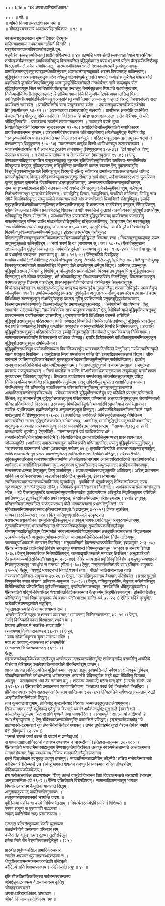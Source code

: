 +++
title = "18 अपराधपरिहाराधिकारः"

+++
॥ श्रीः ॥  
॥ श्रीमते निगमान्तमहादेशिकाय नमः ॥  
॥ श्रीमद्रहस्यत्रयसारे अपराधपरिहाराधिकारः ॥ १८ ॥  
  
स्वच्छस्वादुसदावदात सुभगां दैवादयं देहभृन्-  
मालिन्यप्रशमाय माधवदयामन्दाकिनीं विन्दति ।  
यद्यप्येवमसावसारविषयस्त्रोतःप्रसूतैः पुनः   
पङ्कैरेव कळङ्कयन्निजतनुं प्राज्ञैर्न संश्लिष्यते ॥ ४० ॥इप्पडि भगवच्छेषतैकस्वभावऩागैयाले शास्त्रनियत तत्कैङ्कर्यैकरसऩाऩ इव्वधिकारिक्कुप् पिऩ्बनापत्तिल् बुद्धिपूर्वकमाऩ वपराधम् वरुगै पऱ्ऱिऩ कैङ्कर्यैकनिष्ठैक्कु विरुद्धमागैयाले प्रायेण संभावितमऩ्ऱु। प्रारब्धकर्मविशेषवशत्ताले देशकालावस्थावैगुण्यहेतुकमागवुम् प्रामादिकमागवुम् सुषुप्त्याद्यवस्थैकळिलुंवरुम् अपराधलेशङ्गळुळ्ळवै अश्लेष विषयमाय्क् कऴिन्दुबोम्। बुद्धिपूर्वकपापारंभकपापङ्गळुक्कञ्जि यवैयुङ्गऴियवेण्डुमॆऩ्ऱु प्रपत्ति पण्णादे पाम्बोडॊरु कूरैयिले पयिऩ्ऱाऱ्पोले प्रकृतियोडे कूडविरुक्किऱविवऩुक्कु आत्मगुणपूर्तियिल्लामैयाले मन्दधैर्यराऩ ऋषि कळुक्कुप् पोले बुद्धिपूर्वकमागवुम् सिल स्वनिष्ठाविपरीतङ्गळ् वन्दालुम् निसर्गसुहृत्ताऩ श्रियःपति रक्षणोन्मुखऩाय् निऱ्कैयालेयिव्विपरीतानुष्ठानङ्गळ् मिऩ्ऩॊळिमात्रमाय् निलै निऱ्कुमवैयऩ्ऱिक्के अक्कालत्तिल् पिऱन्द स्वनिष्ठावैपरीत्यमागिऱविऴवैक्कडुग अनुसन्धित्तु यथोचितमाग लज्जा-नुतापङ्गळ् पिऱन्दु ‘‘अपायसंप्लवे सद्यः प्रायश्चित्तं समाचरेत् । प्रायश्चित्तिरियं सात्र यत्पुनश्शरणं व्रजेत् ॥ उपायानामुपायत्वस्वीकारेऽप्येतदेव हि’’(लक्ष्मीतन्त्रम् १७-९१।) ‘‘अज्ञानादथवा ज्ञानादपराधेषु सत्स्वपि । प्रायश्चित्तं क्षमस्वेति प्रार्थनैकैव केवलम्’’(वङ्गी-पुरत्तु नम्बि-कारिका) ‘‘विदितस्स हि धर्मज्ञः शरणागतवत्सलः । तेन मैत्रीभवतु ते यदि जीवितुमिच्छसि । प्रसादयस्व त्वञ्चैनं शरणागतवत्सलम् । माञ्चास्मै प्रयतो भूत्वा निर्यातयितुमर्हसि’’(रामायणम् सुन्दरकाण्डम् २१-२०) इत्यादिगळिऱ्सॊल्लुगिऱबडिये यथाधिकारम् प्रायश्चित्तावलम्बन मुण्डाम्। प्रारब्धकर्मविशेषवशत्ताले कठिनप्रकृतियाय् क्षमैकॊळ्ळुगैयुङ् गैदप्पिऩ पोदु ‘‘स्वपुरुषमभिवीक्ष्य पाशहस्तं वदति यमः किल तस्य कर्णमूले । परिहर मधुसूदनप्रपन्नान् प्रभुरहमन्यनृणां न वैष्णवानाम्’’(विष्णुपुराणम् ३-७-१४) ‘‘कमलनयन वासुदेव विष्णो धरणिधराच्युत शङ्खचक्रपाणे । भवशरणमितीरयन्ति ये वै त्यज भट दूरतरेण तानपापान्’’(विष्णुपुराणम् ३-७-३३) ‘‘देवं शार्ङ्गधरं विष्णुं येप्रपन्नाः परायणम् । न तेषां यमसालोक्यं न च ते नरकौकसः’’(वामऩपुराणम् ९४-४३।) ऎऩ्ऱु वैष्णववामनादिपुराणङ्गळिऩ् पासुरङ्गळुक्कु मूलमाऩ श्रुतियिऱ्सॊल्लुगिऱबडिये यमविषय-गमनमिऩ्ऱिक्के वेलिट्टुप्पाय वेण्डुमदु मुळ्ळिट्टुप्पाय्न्दु कऴियुमॆऩ्गिऱ कणक्किले काणऩ् खञ्जऩ् ऎऩ्ऱु मुदलागवोदुगिऱ विङ्गुऱ्ऱैयुपक्लेशमुखत्ताले सिगैयऱुक्कुम् विरगुगळै मुऩ्ऩिट्टु सर्वेश्वरऩ् क्षमाप्रेमदयावात्सल्यङ्गळाले तणिन्द प्रतापत्तैयुडैयऩाय् मिगवुम् दण्डिक्कवेण्डुमपराधत्तुक्कु सेव्यऩाऩ सार्वभौमऩ्, अडैयाळक्कारर् अन्तः पुरपरिजन कूऩर् कुऱळर् कुमारर्गळ् विषयत्तिलपराधङ्गळुक्कीडागवुम्, अन्तरङ्गत्वादितारतम्यत्तुक्कीडागवुम्, सम्बन्धानृशंस्यादिगळाले प्रीति नडक्कच् चॆय्दे यवर्गळ् तप्पिऩदुक्कु क्षमैकॊळ्ळुगैक्कागवुम्, मेलैक्कुम् शिक्षैयागैक्कागवुम् मुगङ्गॊडादेयिरुत्तल्। सम्मट्टियिट्ट टित्तल्, तळ्ळुवित्तल्, वासलिले तगैवित्तल्, सिऱिदु नाळ् सेवैयै विलक्किविडुदल् सॆय्युमाप्पोले काकन्यायत्ताले यॊरु कण्णऴिवाले यिव्वाश्रितरै रक्षित्तुविडुम्। इप्पडि मृदुप्रकृतिकळैक्षमैकॊळ्ळप्पण्णुवित्तल् कठिनप्रकृतिकळुक्कु शिक्षारूपमाऩ दण्डविशेषम् पण्णुदल् सॆय्गिऱविडमुम् पूर्वप्रपत्तिफलमाऩ क्षमैयिऩ् प्रकारभेदमॆऩ्ऱु शिक्षकऩाऩ शेषि पक्कलिले कृतज्ञतै नडक्कैक्काग बुद्धिपूर्वोत्तराघत्तैयुम् क्षमिक्कुमॆऩ्ऱु सिलर् सॊऩ्ऩार्गळ्। प्रारब्धकर्मत्तिल् पापांशम्बोले बुद्धिपूर्वोत्तराघम् प्रायश्चित्तम् पण्णादबोदु सफलमाऩालुम् पण्णिऩ प्रपत्ति मोक्षङ्गॊडादॊऴियुमोवॆऩ्ऱु शङ्किक्कवॊण्णादु; पॆरुङ्गायम् वैत्त मरङ्गळुक्कु स्थलादिविशेषङ्गळाले वाट्टत्तुक्कु कालतारतम्य मुळ्ळमात्रम्; इङ्गुमिवर्गळ् संसारत्तिऩुडैय निश्शेषनिवृत्ति पिऱक्कैक्कुविळम्बाविळम्बवैषम्यमेयुळ्ळदु। इद्देहानन्तरम् मोक्षम् पॆऱवेणुमॆऩ्ऱ पेक्षित्तालुमनियतायुस्सुक्कळाय्विळम्बाक्षमरायिरुप्पार्क्कायुर्वद्धियाले विळम्बम् वरुम्। नियतायुस्सुक्कळुक्कु उळ्ळ वायुस्सुक्कुळ्ळे फलित्तुविडुम्। ‘‘भवेयं शरणं हि वः’’(रामायणम् सु। का। ५८-९०) ऎऩ्ऱबिऩ्बुमुण्डाऩ राक्षसिकळुडैय बुद्धिपूर्वापचारङ्गळ् ‘‘मर्षयामीह दुर्बला’’(रामायणम् यु। का। ११६-४०) ‘‘पापानां वा शुभानां वा वधार्हाणां प्लवङ्गम’’(रामायणम् यु। का। ११६-४४) ऎऩ्गिऱबडिये पिराट्टिक्कु क्षमाविषयमायिऱ्ऱिल्लैयोवॆऩ्ऩिल्; अव् विडत्तिलुमवर्गळुक्कु तिरुवडि नलियप्पुगुगिऱारॆऩ्गिऱ भयम् विळैन्दु नलिवुक्कु विलक्कुण्डाऩबडियाले वाळालेयोङ्गि विडुमाप् पोले दण्डलेशमुम् क्षमैयुम् सिद्धम्। आगैयाल् प्रपन्नऩुक्कु बुद्धिपूर्वोत्तराघम् लेपियातॆऩ्ऱु विशेषित्तुच् चॊल्लुवदॊरु प्रमाणमऩ्ऱिक्के यिरुक्क इवऩुक्कुप् पिऩ्बु बुद्धिपूर्वापराधम् पिऱन्दालुम् क्षमै कॊळ्ळ वेण्डावॆऩ्ऱुम्, क्षमै कॊळ्ळाविट्टालुम् शिक्षारूपदण्डविशेष मिल्लैयॆऩ्ऱुम्, विळम्बाक्षमरुक्कुम् परमफलत्तुक्कु विळम्बम् वारादॆऩ्ऱुम्, प्रारब्धसुकृतविशेषादिगळाले वरुमिङ्गुऱ्ऱ कैङ्कर्यत्तुक्कु विच्छेदसङ्कोचङ्गळ् वारादॆऩ्ऱुञ्जॊल्लुगिऱ पक्षङ्गळ् शरण्यऩुडैय गुणङ्गळैयुम् शरणागतियिऩुडैय प्रभावत्तैयुञ् जॊल्लुगैक्कागवत्तऩै। इप्पडियल्लादबोदु प्रपन्नराऩ पूर्वर्गळुडैय अनुष्ठानपरम्परैक्कुम् प्रपन्नरैप् पऱ्ऱवे प्रायश्चित्तम् विधिक्किऱ शास्त्रत्तुक्कुम् मोक्षम्बॆऱुगैक्कुक् कालङ् गुऱित्तु प्रपत्तिपण्णादे यनुवृत्तबुद्धिपूर्वापराधरुमाय् विळम्बाक्षमरुमायिरुप्पार्क्कु विळम्बञ्जॊल्लुगिऱ प्रमाणङ्गळुक्कुञ्जेरादु। ‘‘सर्वपापेभ्यो मोक्षयिष्यामि’’ ऎऩ्ऱु सामान्येन सॊल्लच्चॆय्देयुम् ‘‘प्रायश्चित्तिरियं सात्र यत्पुनश्शरणंव्रजेत्’’ ऎऩ्ऱु विशेषिक्कैयाले बुद्धिपूर्वोत्तराघत्तुक्कु प्रपत्त्यनन्तरम् प्रायश्चित्तमाग प्राप्तमायिऱ्ऱु। पुनश्शरणागतियै विधिक्किऱ वचनत्तै अडियिले बुद्धिपूर्वोत्तराघत्तुक्कुम् परिहारमागप् प्रपत्ति पण्णादार् विषयत्तिले नियमित्तालोवॆऩ्ऩवॊण्णादु; बुद्धिपूर्वोत्तराघत्तैयुम् पऱ्ऱ प्रपत्ति पण्णलामॆऩ्ऱु विशेषित्तु कण्ठोक्ति पण्णुवदॊरु वचनमुण्डागिलिऱे यिप्पडि नियमिक्कलावदु। इप्प्रपत्ति बुद्धिपूर्वोत्तराघत्तुक्कुम् परिहारमॆऩ्ऱऱिन्दाल् इच्चॆट्टै विडुवारैयुङ्गिडैयामैयाले पुनःप्रपत्तिवचनम् निर्विषयमाम्। सामान्यवचनत्तळवैप्पऱ्ऱि विशेषवचनत्तै बाधिक्क वॊण्णादु। इप्पडि विशेषवचनत्तै बाधिक्किलुपासननिष्ठऩुक्कुम् बुद्धिपूर्वोत्तराघत्तुक्कुम् दोषमिल्लैयाम्।  
बुद्धिपूर्वोत्तराघत्तिलुम् परमैकान्तिकळाऩ विवर्गळिरुवर्क्कुम् यमवश्यातादिगळिल्लै यॆऩ्ऩुमिडम् ‘‘यस्मिन्कस्मिन्कुले जाता यत्रकुत्र निवासिनः । वासुदेवरता नित्यं यमलोकं न यान्ति ते’’()इत्यादिवचनबलत्ताले सिद्धम्। ऒरु पाबन्दाऩे जातिगुणाद्यधिकारभेदत्ताले गुरुलघुफलभेदवत्तायिरुक्कुमॆऩ्ऩुमिडम् सर्वसंप्रतिपन्नम्। इव्वर्थम् राजपुत्रापराधादिगळिऱ्पोले लोकमर्यादैयालुमुपपन्नम्। “न प्राग्वद्बुद्धिपूर्वाघे न चात्यन्तमनुग्रहः । लघुर्दण्डः प्रपन्नस्य राजपुत्रापराधवत् ॥ नित्यं यमलोकं न यान्ति ते’’आगैयालधिकारानुरूपमाग लघुफलमुम् वारामैक्काग पुनःप्रपदनम् विधिक्कप् पडुगिऱदु। शिष्टतया व्यपदेश्यराऩ समर्थरुक्कु लोकसंग्रहत्तुक्कागवुम् प्रसिद्ध निमित्तङ्गळिल् यथाशक्ति प्रसिद्धप्रायश्चित्तमुचितम्। अदु तविरुगैयुम् मुऩ्सॊऩ्ऩ आज्ञातिलङ्घनमाम्। सैरन्ध्रिकैक्कु सेवै तप्पिऩबोदु तादात्विकमाऩ परिमळादिगळैयुमिऴन्दु भयानुभवमुमुण्डामाप्पोले आज्ञातिलङ्घनमिरण्डुबडियनर्थम्। स्वेच्छामात्रत्ताले बुद्धिपूर्वोत्तराघत्तैयुम् पऱ्ऱ वडियिले प्रपदनम् पण्णिऩालो वॆऩ्ऩिल्; इदु उपासनत्तैयुम् बुद्धिपूर्वोत्तराघत्तुक्कुम् परिहारमागप् पण्णिऩालो अङ्गप्रपत्तियुमदुक्कुच् चेरप्पण्णिऩालो वॆऩ्गिऱ प्रतिबन्धियाले निरस्तम्। इरुवरुक्कु मिप्पडियागिडुवॆऩ्गै भाष्यादिविरुद्धमागैयाले अपसिद्धान्तम्। उषस्ति-प्रभृतिकळाऩ ब्रह्मनिष्ठर्गळुडैय अनुष्ठानत्तुक्कुम् विरुद्धम्। आगैयालेविशेषवचनमिल्लामैयाले ‘‘कृते पापेऽनुतापो वै’’(विष्णुपुराणम् २-६-४०।) इत्यादिगळ् कणक्किले निमित्तमुदित्तालल्लदु नैमित्तिकम् प्राप्तमऩ्ऱॆऩ्गिऱ न्यायम् बुद्धिपूर्वोत्तराघत्तिल् बाधितमागादु। आऩबिऩ्बु आगामिबुद्धिपूर्वपापत्तुक्कञ्जिऩाऩागिल् अदुक्कुक् कारणमाऩ प्रारब्धपापत्तुक्कु प्रपदनरूपप्रायश्चित्तम् पण्णप् प्राप्तम्। ‘‘साध्यभक्तिस्तु सा हन्त्री प्रारब्धस्यापि भूयसी’’() ऎऩ्ऱार्गळिऱे। ‘‘जन्मान्तरकृतं पापं व्याधिरूपेणबाधते । तच्छान्तिरौषधैर्दानैर्जपहोमार्चनादिभि’’() रित्यादिगळिल् दानजपादिगळिलुमगप्पडप् प्रारब्धपापनाशञ् जॊल्लप्पट्टदिऱे। आगैयाल् पापारंभकपापत्तुक् कञ्जि प्रपत्ति पण्णिऩाऩागिल् अप्पोदु बुद्धिपूर्वकपापमुमुदियादु। ‘‘दासस्सखा वाहनमासनं ध्वज’’(आळवन्दार् स्तोत्रम् ४१।) इत्यादिगळिऱ्पडिये अत्यन्तभगवदन्तरङ्गर्क्कुम् सात्विकापराधलेशमुम् प्रत्यवायकरमॆऩ्ऩुमिडम् शाण्डिलीवृत्तान्तादिगळिले प्रसिद्धम्। सर्वेश्वरऩैप्पोले सूरिकळुमवतरित्ताल् कर्मवश्यत्वाभिनयम्बण्णि लोकहितप्रवर्तनार्थमाग अपचारपरिहारादिगळै नडत्तिप्पोरुवर्गळ्। आगैयाल् भगवत्प्रीतियिऴवामैक्कागवुम्, अदुक्काग पुनःप्रपत्तियादल् लघुदण्डमादल् प्रसङ्गियामैक्कागवुम् मेल्वरुमपराधङ्गळ् वेरऱुक्कुम् विरगु पार्क्कवेणुम्। अपराधङ्गळॆल्लावऱ्ऱुक्कुमडि अविवेकम्। अदिल् प्रधानमाऩ अविवेकम् अचित्स्वभावमाऩ जडत्वविकारादिगळैच् चुमक्कैयुम्, ईश्वरस्वभावमाऩ स्वनिष्ठत्वस्वातन्त्र्यानन्यार्थत्वादिगळैच् चुमक्कैयुम्। इव्वविवेगत्तै यऱुक्कैक्कुत् तॆळिवाळायिरुप्पदु एऱ्ऱच् चुरुक्कमऱत् तऩ्ऩळविलुण्डाऩ तॆळिवु। अविवेकप्रभुत्वादेर्निदानस्य निवर्तनात् । अर्थकामापचाराणामयत्नोन्मूलनं भवेत् ॥ इवै यॆल्लात्तुक्कुमडि फलप्रदानोन्मुखमायिरुप्पदॊरु पूर्वाघमागैयाले अदिऩुडैय निवृत्तिक्कुमाग वडियिले प्रपत्तिपण्णुदल् इदुक्कॆऩ्ऱु पिऩ्बॊरु प्रपत्तिपण्णुदल्, सॆय्दार्क्किवैयॆल्लाम् परिहृतङ्गळाम्। इप्पडि इवऩुक्कु परिहरणीयङ्गळाऩवऱ्ऱिल् राजदारापराधम् पोले भागवतापचारम् प्रधानमॆऩ्ऩुमिडत्तै ‘‘एवं मुक्तिफलानियमस्तदवस्थावधृतेस्तदवस्थावधृतेः’’(ब्रह्मसूत्रम् ३-४-५१) ऎऩ्गिऱ सूत्रत्तिल् भाष्यकारररुळिच्चॆय्दार्। आऩ पिऩ्बु जातिगुणवृत्तादिगळाले उत्कृष्टराऩ पराशरव्यासशुकशौनकनाथमुनिप्रभृतिकळुक्कुम् तऩक्कुम् भागवतत्वादिगळुम् परमपुरुषार्थलाभमुम् तुल्यमायिरुन्दालुम् भगवत्परिग्रहमाऩ गोगोपजातिकळुडैयवुम् तुळसीचंपकादिगळुडैयवुम् गोमयमृगमदादिगळुडैयवुम् वैषम्यम्बोले भगवत्सङ्गल्पविशेषप्रयुक्तमाऩ तत्तदुपाधिस्वभावत्ताले सिद्धङ्गळाऩ उत्कर्षापकर्षङ्गळै असूयाप्रादुर्भावप्रकरणत्तिला म्नातमाऩबडियेतिरस्करिक्क निऩैयादॊऴियवुम्, जात्याद्युपाधिकळाले भागवतर् तिऱत्तिल् ‘‘अनुज्ञापरिहारौ देहसम्बन्धाज्ज्योतिरादिवत्’’(ब्रह्मसूत्रम् २-३-४७) ऎऩ्गिऱ न्यायत्ताले प्रवृत्तिनिवृत्तिविशेष ङ्गळुक्कु यथाशास्त्रं नियममुण्डाऩालुम् ‘‘साधुरेव स मन्तव्यः’’(गीता ९-३०) ऎऩ्ऱुम्,तिरस्करिक्क निऩैयादॊऴियवुम्, जात्याद्युपाधिकळाले भागवतर् तिऱत्तिल् ‘‘अनुज्ञापरिहारौ देहसम्बन्धाज्ज्योतिरादिवत्’’(ब्रह्मसूत्रम् २-३-४७) ऎऩ्गिऱ न्यायत्ताले प्रवृत्तिनिवृत्तिविशेष ङ्गळुक्कु यथाशास्त्रं नियममुण्डाऩालुम् ‘‘साधुरेव स मन्तव्यः’’(गीता ९-३०) ऎऩ्ऱुम्,‘‘स्मृतस्संभाषितोऽपि वा’’(इतिहास-समुच्चयः ३१-५५) ऎऩ्ऱुम्, ‘‘यश्शूद्रं भगवद्भक्तं निषादं श्वपचं तथा । वीक्षते जातिसामान्यात्स याति नरकन्नरः’’(इतिहास-समुच्चयः २७-२६।) ऎऩ्ऱुम्, ‘‘तस्माद्विष्णुप्रसादाय वैष्णवान् परितोषयेत् । प्रसादसुमुखो विष्णुस्तेनैव स्यान्न संशयः’’(इतिहास-समुच्चयः २७-२७।) ऎऩ्ऱुम्, पयिलुञ्जुडरॊळि, नॆडुमाऱ् कडिमैगळिलुम् विशेषित्तबडिये प्रतिपत्तियिल् कुऱैयऱ्ऱिरुक्कवुम्, इप्प्रतिपत्तिमात्रत्तालुम् ‘‘तस्येदमिति धीहेतुरप्युपकारी’’() ऎऩ्गिऱबडिये परिपूर्ण-विषयत्तिल् शेषत्वाचितकिञ्चित्कारमाऩ कैङ्कर्यम् सिद्धमॆऩ्ऱिरुक्कवुम्। इन्निलैगळिलॊऩ्ऱु कोणिऩबोदु ‘‘सर्वं जिह्मं मृत्युपदमार्जवं ब्रह्मणः पदं’’(भारतम् शान्ति-पर्व ७९-२२।) ऎऩ्गिऱ बडिये मृत्युविऩ् कडैवायिलेयगप्पट्टाऱ्पोले नडुङ्गि,  
‘‘कृतापराधस्य हि ते नान्यत्पश्याम्यहं क्षमं ।  
अन्तरेणाञ्जिलिं बद्ध्वा लक्ष्मणस्य प्रसादनात्’’ 
(रामायणम् किष्किन्दाकाण्डम् ३२-११।) ऎऩ्ऱुम्,  
‘‘यदि किञ्चिदतिक्रान्तं विश्वासात् प्रणयेन वा ।  
प्रेष्यस्य क्षमितव्यं मे नकश्चि-न्नापराध्यति’’  
(रामायणम् किष्किन्दाकाण्डम् ३६-११।) ऎऩ्ऱुम्,  
‘‘यच्च शोकाभिभूतस्य श्रुत्वा रामस्य भाषितं ।  
मया त्वं परुषाण्यु-क्तस्तच्च त्वं क्षन्तुमर्हसि’’  
(रामायणम् किष्किन्दाकाण्डम् ३६-२८।)  
ऎऩ्ऱुम्  
महाराजरुडैयवुमिळैयबॆरुमाळुडैयवुम् अन्योन्यप्रसादनप्रकारञ्जॊल्लुगिऱ श्लोकङ्गळैप् परामर्शित्तु अप्पडिये यीर्त्तवाय् तॆरियामल् वज्रलेपघटितमाऩाऱ्पोले पॊरुन्दिप्पोरवुम् प्राप्तम्।  
ज्ञानवाऩाऩवऩ् प्रातिकूल्यत्तिले बुद्धिपूर्वकमाग प्रवृत्तऩाऩालुम् पुनःप्रपत्तियाले सर्वेश्वरऩ् क्षमिक्कुमॆऩ्ऩुमिडम् श्रीबदरिकाश्रमत्तिले क्रोधान्धऩाय् धर्मात्मजऩाऩ भगवाऩोडे यॆदिरम्बुगोत्त रुद्रऩै ब्रह्मा तॆळिवित्तु विलक्क,  
अवऩुम् ‘‘ प्रसादयामास भवो देवं नारायणं प्रभुं । शरणञ्च जगामाद्यं वरेण्यं वरदं हरिं’’(भारतम् शान्ति-पर्व ३५२-६४।) ऎऩ्गिऱबडिये प्रसादनमाऩ शरणागतियैप्पण्ण, ‘‘ततोऽथ वरदो देवो जितक्रोधो जितेन्द्रियः । प्रीतिमानभवत्तत्र रुद्रेण सहसङ्गतः’’(भारतम् शान्ति-पर्व ३५२-६५) ऎऩ्गिऱबडिये सर्वेश्वरऩ् प्रसन्नऩाय् रुद्रऩै अङ्गीकरित्ताऩॆऩ्गैयाले सिद्धम्।  
ताऩ् कुऱ्ऱवाळऩागवुमाम्; ताऩिप्पोदु कुऱ्ऱञ्जॆय्यादे यिरुक्क जन्मान्तरदुष्कृतत्तालेयागवुमाम्।  
सिल भागवतर् तऩ्ऩै वॆऱुक्किल् एदेऩुमॊरु विरगाले यवर्गळै क्षमैकॊळ्ळुगिऱ मुखत्ताले ईश्वरऩै क्षमै कॊळ्ळवेणुमॆऩ्ऩुमिडम् ‘‘रूक्षाक्षराणि शृण्वन्वै तथा भागवतेरितान् । प्रणामपूर्वकं क्षान्त्या यो वदेद्वैष्णवो हि सः’’(लैङ्गपुराणम्।) ऎऩ्ऱु श्रीवैष्णवलक्षणञ्जॊल्लुगिऱ प्रमाणत्तिले प्रसिद्धम्। इङ्ङऩञ्जॆय्यादबोदु ‘‘ये ब्राह्मणास्ते-ऽहमसंशयं नृप तेष्वर्चितेष्वर्चितोऽहं यथावत् । तेष्वेव तुष्टेष्वहमेव तुष्टो वैरञ्च तैर्यस्य ममापि वैरं’’(विष्णुधर्मः ५२-२०।)  
‘‘घ्नन्तं शपन्तं परुषं वदन्तं यो ब्राह्मणं न प्रणमेद्यथाहं ।  
स पापकृद्ब्रह्मदवाग्निदग्धो वद्ध्यश्च दण्ड्यश्च न चास्मदीयः’’  (इतिहास-समुच्चयः ३०-१००।)  
ऎऩ्गिऱबडिये भगवदभिमानबाह्यऩुमाय् वैष्णवप्रकृतियायिरुक्किऱ तऩक्कु स्वरूपमॆऩ्ऩलाम्बडि अन्तरङ्गमाऩ भागवतशेषत्वत् तैयुम् स्वभावमाय् निऱ्किऱ शमदमादिगळैयुमिऴन्दाऩाम्।  
इवऱ्ऱै यिऴक्कैदाऩे इवऩुक्कु वधमुम् दण्डमुम्। भगवदभिमानबाह्यतैयिऩ् कॊडुमैयै 'अळिय नम्बैयलॆऩ्ऩारम्मवो कॊडियवाऱे'(तिरुमालै ३७।)यॆऩ्ऱु भागवत शेषत्वमे तमक्कु निरूपकमाग रुचित्त तॊण्डरडिप् पॊडियाऴ्वाररुळिच्चॆय्दार्।  
इश् श्लोकङ्गळिल् ब्राह्मणशब्दम् ‘‘विष्णुं क्रान्तं वासुदेवं विजानन् विप्रो विप्रत्वङ्गच्छते तत्त्वदर्शी’’(भारतम् आनुशाासनिक-पर्व १६-२।) ऎऩ्गिऱ प्रक्रियैयाले विशेषविषयम्। सामान्यविषयमाऩालुम् भागवत विषयत्तिलपराधम् कैमुतिकन्यायत्ताले सिद्धम्।  
अनुतापादुपरमात् प्रायश्चित्तोन्मुखत्वतः ।  
तत्पूरणाच्छापराधास्सर्वे नश्यन्ति पादशः ॥  
पूर्वस्मिन्वा परस्मिन्वा कल्पे निर्विण्णचेतसाम् । निवर्त्यतारतम्येऽपि 
 प्रपत्तिर्न विशिष्यते ॥  
 एवमेव लघूनां वा गुरुणामपि वाऽऽगसां ।  
 सकृत् प्रपत्तिरेकैव सद्यः प्रशमकारणम् ॥
 
 उळदाऩ वल्विऩैक्कुळ्ळम् वॆरुवि युलगळन्द  
वळर्दामरैयिणै वऩ्सरणाग वरित्तवर् ताम्  
कळैदाऩॆऩ वॆऴुङ् गऩ्मन् दुऱप्पर् तुऱन्दिडिलुम्  
इळैदा निलै सॆग वॆङ्गळ्बिराऩरुट्टेऩॆऴुमे। (२५ )

प्रारब्धेतरपूर्वपापमखिलं प्रामादिकञ्चोत्तरं  
 न्यासेन क्षपयन्ननभ्युपगतप्रारब्धखण्डञ्च नः ।  
 धीपूर्वोत्तरपाप्मनामजननाज्जातेऽपि तन्निष्कृतेः  
 कौटिल्ये सति शिक्षयाप्यनघयन् क्रोढीकरोति प्रभुः ॥ ४१ ॥  
  
  
इति श्रीकवितार्किकसिंहस्य सर्वतन्त्रस्वतन्त्रस्य  
श्रीमद्वेङ्कटनाथस्य वेदान्ताचार्यस्य कृतिषु  
श्रीमद्रहस्यत्रयसारे  
अपराधपरिहाराधिकारः अष्टादशः ॥  
श्रीमते निगमान्तमहादेशिकाय नमः ॥